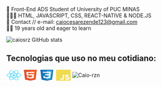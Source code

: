 🚀 Front-End ADS Student of University of PUC MINAS <br>
🧑🏻‍💻 HTML, JAVASCRIPT, CSS, REACT-NATIVE & NODE.JS <br>
📧 Contact // e-mail: caiocesarezende123@gmail.com <br>
👨🏻 19 years old and eager to learn 

![caiosrz GitHub stats](https://github-readme-stats.vercel.app/api?username=caiosrz&show_icons=true&theme=transparent)

## Tecnologias que uso no meu cotidiano:
<div>
<img align="center" alt="Caio-rzn" height="30" width="40" src="https://raw.githubusercontent.com/devicons/devicon/master/icons/react/react-original.svg">
<img align="center" alt="Caio-rzn" height="30" width="40" src="https://raw.githubusercontent.com/devicons/devicon/master/icons/html5/html5-original.svg">
<img align="center" alt="Caio-rzn" height="30" width="40" src="https://raw.githubusercontent.com/devicons/devicon/master/icons/css3/css3-original.svg">
<img align="center" alt="Caio-rzn" height="30" width="40" src="https://raw.githubusercontent.com/devicons/devicon/master/icons/javascript/javascript-plain.svg">
<img align="center" alt="Caio-rzn" height="40" width="100" src="https://img.shields.io/badge/Node.js-43853D?style=for-the-badge&logo=node.js&logoColor=white">
</div>
